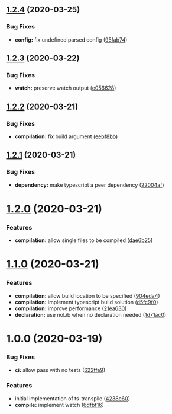 ## [1.2.4](https://github.com/vdtn359/ts-transpile/compare/v1.2.3...v1.2.4) (2020-03-25)


### Bug Fixes

* **config:** fix undefined parsed config ([95fab74](https://github.com/vdtn359/ts-transpile/commit/95fab7466d7ffe78e1823da240b2a62387458dbe))

## [1.2.3](https://github.com/vdtn359/ts-transpile/compare/v1.2.2...v1.2.3) (2020-03-22)


### Bug Fixes

* **watch:** preserve watch output ([e056628](https://github.com/vdtn359/ts-transpile/commit/e0566285a2de27387837ffd9a26c9d28dfdcfe5d))

## [1.2.2](https://github.com/vdtn359/ts-transpile/compare/v1.2.1...v1.2.2) (2020-03-21)


### Bug Fixes

* **compilation:** fix build argument ([eebf8bb](https://github.com/vdtn359/ts-transpile/commit/eebf8bb1f40d90555f5972ca2ca5372baf768ecf))

## [1.2.1](https://github.com/vdtn359/ts-transpile/compare/v1.2.0...v1.2.1) (2020-03-21)


### Bug Fixes

* **dependency:** make typescript a peer dependency ([22004af](https://github.com/vdtn359/ts-transpile/commit/22004afa19bc8c9b4740d4601059cbb4e574e833))

# [1.2.0](https://github.com/vdtn359/ts-transpile/compare/v1.1.0...v1.2.0) (2020-03-21)


### Features

* **compilation:** allow single files to be compiled ([dae6b25](https://github.com/vdtn359/ts-transpile/commit/dae6b25c4b3f1ff61da543a9e97d2c9c0deb63d4))

# [1.1.0](https://github.com/vdtn359/ts-transpile/compare/v1.0.0...v1.1.0) (2020-03-21)


### Features

* **compilation:** allow build location to be specified ([904eda4](https://github.com/vdtn359/ts-transpile/commit/904eda4899351de62d67e4676420f5399470b7f5))
* **compilation:** implement typescript build solution ([d5fc9f0](https://github.com/vdtn359/ts-transpile/commit/d5fc9f0de73c48bf5b060e5f0ca7d9e7666ab3bd))
* **compilation:** improve performance ([21ea630](https://github.com/vdtn359/ts-transpile/commit/21ea630c73d777996233ae13555237d77752d022))
* **declaration:** use noLib when no declaration needed ([1d71ac0](https://github.com/vdtn359/ts-transpile/commit/1d71ac02b57f8f22b9d3e0807ff254abcef76df1))

# 1.0.0 (2020-03-19)


### Bug Fixes

* **ci:** allow pass with no tests ([622ffe9](https://github.com/vdtn359/ts-transpile/commit/622ffe942420dc39b0c9619433d395d691042e31))


### Features

* initial implementation of ts-transpile ([4238e60](https://github.com/vdtn359/ts-transpile/commit/4238e6097d46fa03e370ebef22d9079d0a8d5d2f))
* **compile:** implement watch ([6dfbf16](https://github.com/vdtn359/ts-transpile/commit/6dfbf1629dd81938542e128f601b91cb59d89519))
